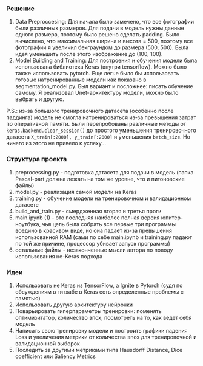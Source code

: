 ### Решение
1) Data Preproccesing: Для начала было замечено, что все фотографии были различных размеров. Для подачи в модель нужны данные одного размера, поэтому было решено сделать padding. Было вычислено, что максимальная ширина и высота = 500, поэтому все фотографии я увеличил бекграундом до размера (500, 500). Была идея уменьшить после этого изображение до (100, 100).
4) Model Building and Training: Для построения и обучения модели была использована библиотека Keras (внутри tensorflow). 
Можно было также использовать pytorch. Еще легче было бы использовать готовые натренированные модели как показано в segmentation_model.py. Был вариант и посложнее: писать обучение самому. Я реализовал Unet-архитектуру модели, можно было выбрать и другую.

P.S.: из-за большого тренировочного датасета (особенно после паддинга) модель не смогла натренироваться из-за превышения затрат по оперативной памяти. 
Были перепробованы различные методы от ```keras.backend.clear_session()``` до простого уменьшения тренировочного датасета ```X_train[:2000], y_train[:2000]``` и уменьшения ```batch_size```. Но ничего из этого не привело к успеху...

### Структура проекта
1) preprocessing.py - подготовка датасета для подачи в модель (папка Pascal-part должна лежать на том же уровне, что и питоновские файлы)
2) model.py - реализация самой модели на Keras
3) training.py - обучение модели на тренировочном и валидационном датасете
4) build_and_train.py - смердженная вторая и третья проги
5) main.ipynb (1) - это последняя наиболее полная версия юпитер-ноутбука, чья цель была собрать все первые три программы воедино в красивом виде, но она падает из-за превышения использованной RAM (сами по себе main.ipynb и training.py падают по той же причине, процессор убивает запуск программы)
6) остальные файлы - незаконченные мысли автора по поводу использования не-Keras подхода

### Идеи 
1) Использовать не Keras из TensorFlow, а Ignite в Pytorch (судя по обсуждениям в гитхабе в Keras есть определенные проблемы с памятью)
2) Использовать другую архитектуру нейронки
3) Поварьировать гиперпараметры тренировки: поменять оптимизитатор, количество эпох, посмотреть на то, как ведет себя модель
4) Написать свою тренировку модели и построить графики падения Loss и увеличения метрики от количества эпох для тренировочной и валидационной выборок
5) Последить за другими метриками типа Hausdorff Distance, Dice coefficient или Saliency Metrics
